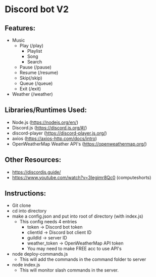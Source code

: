 # Discord bot V2

## Features:
  - Music
    - Play (/play)
      - Playlist
      - Song
      - Search
    - Pause (/pause)
    - Resume (/resume)
    - Skip(/skip)
    - Queue (/queue)
    - Exit (/exit)
  - Weather (/weather)

## Libraries/Runtimes Used:
  - Node.js (https://nodejs.org/en/)
  - Discord.js (https://discord.js.org/#/)
  - discord-player (https://discord-player.js.org/)
  - axios (https://axios-http.com/docs/intro)
  - OpenWeatherMap Weather API's (https://openweathermap.org/)

## Other Resources:
  - https://discordjs.guide/
  - https://www.youtube.com/watch?v=3Iegimr8Qc0 (computeshorts)

## Instructions:
  - Git clone
  - cd into directory
  - make a config.json and put into root of directory (with index.js)
    - This config needs 4 entries
      - token -> Discord bot token
      - clientId -> Discord bot client ID
      - guildId -> server ID
      - weather_token -> OpenWeatherMap API token
	  - You may need to make FREE acc to use API's
   - node deploy-commands.js
     - This will add the commands in the command folder to server
   - node index.js
     - This will monitor slash commands in the server. 

